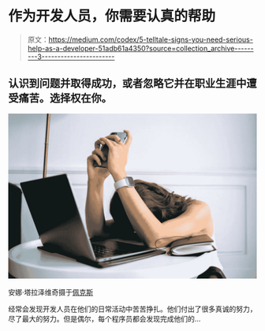 # 作为开发人员，你需要认真的帮助

> 原文：<https://medium.com/codex/5-telltale-signs-you-need-serious-help-as-a-developer-51adb61a4350?source=collection_archive---------3----------------------->

## 认识到问题并取得成功，或者忽略它并在职业生涯中遭受痛苦。选择权在你。

![](img/585f0350734b9afe8d86cd29cad33130.png)

安娜·塔拉泽维奇摄于[佩克斯](https://www.pexels.com/photo/a-woman-wearing-a-smartwatch-holding-a-smartphone-6173668/?utm_content=attributionCopyText&utm_medium=referral&utm_source=pexels)

经常会发现开发人员在他们的日常活动中苦苦挣扎。他们付出了很多真诚的努力，尽了最大的努力。但是偶尔，每个程序员都会发现完成他们的…